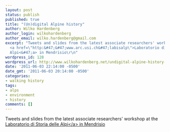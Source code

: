 ```yaml
---
layout: post
status: publish
published: true
title: "(Un)digital Alpine history"
author: Wilko Hardenberg
author_login: wilkohardenberg
author_email: wilko.hardenberg@gmail.com
excerpt: "Tweets and slides from the latest associate researchers' workshop at the
  <a href=\"http:&#47;&#47;www.arc.usi.ch&#47;labisalp\">Laboratorio di Storia delle
  Alpi<&#47;a> in Mendrisio\r\n"
wordpress_id: 128
wordpress_url: http://www.wilkohardenberg.net/undigital-alpine-history-tweets-slides/
date: '2011-06-03 22:14:00 -0500'
date_gmt: '2011-06-03 20:14:00 -0500'
categories:
- walking history
tags:
- alps
- environment
- history
comments: []
---
```

<p>Tweets and slides from the latest associate researchers' workshop at the <a href="http:&#47;&#47;www.arc.usi.ch&#47;labisalp">Laboratorio di Storia delle Alpi<&#47;a> in Mendrisio<br />
<a id="more"></a><a id="more-128"></a><br />
<script src="http:&#47;&#47;storify.com&#47;wilkohardenberg&#47;labisalp-may-28-2011.js"><&#47;script><br />
<noscript>[<a href="http:&#47;&#47;storify.com&#47;wilkohardenberg&#47;labisalp-may-28-2011" target="blank">View the story "LabiSAlp Workshop - May 28, 2011" on Storify]<&#47;a><&#47;noscript></p>
<p>[<a href="http:&#47;&#47;storify.com&#47;wilkohardenberg&#47;labisalp-may-28-2011" target="blank">View the story "LabiSAlp Workshop - May 28, 2011" on Storify]<&#47;a></p>
<p>Since I was obviously unable to tweet my own talk, here are the slides (in Italian):</p>
<div><strong style="display: block; margin: 12px 0 4px;"><a title="LabiSAlp Workshop 28 May 2011" href="http:&#47;&#47;www.slideshare.net&#47;wilkohardenberg&#47;labisalp-workshop-28-may-2011">LabiSAlp Workshop 28 May 2011<&#47;a><&#47;strong> <iframe src="http:&#47;&#47;www.slideshare.net&#47;slideshow&#47;embed_code&#47;8200855" frameborder="0" marginwidth="0" marginheight="0" scrolling="no" width="425" height="355"><&#47;iframe></p>
<div style="padding: 5px 0 12px;">View more <a href="http:&#47;&#47;www.slideshare.net&#47;">presentations<&#47;a> from <a href="http:&#47;&#47;www.slideshare.net&#47;wilkohardenberg">Wilko von Hardenberg<&#47;a><&#47;div><br />
<&#47;div></p>
